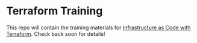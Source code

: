 # Terraform Training 

This repo will contain the training materials for [Infrastructure as Code with Terraform](https://conferences.oreilly.com/velocity/vl-ny/public/schedule/detail/62024). Check back soon for details!
